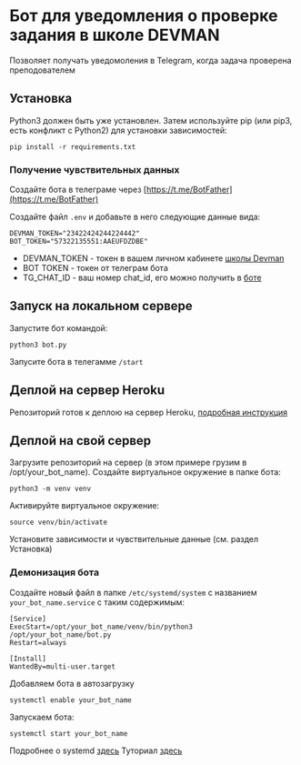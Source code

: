 # Бот для уведомления о проверке задания в школе DEVMAN

Позволяет получать уведомоления в Telegram, когда задача проверена преподователем

## Установка

Python3 должен быть уже установлен. Затем используйте pip (или pip3, есть конфликт с Python2) для установки зависимостей:

```
pip install -r requirements.txt
```

### Получение чувствительных данных

Создайте бота в телеграме через [https://t.me/BotFather](https://t.me/BotFather)

Создайте файл ``.env`` и добавьте в него следующие данные вида:

```
DEVMAN_TOKEN="23422424244224442"
BOT_TOKEN="57322135551:AAEUFDZDBE"
```

- DEVMAN_TOKEN - токен в вашем личном кабинете [школы Devman](https://dvmn.org/api/docs/) 
- BOT TOKEN - токен от телеграм бота
- TG_CHAT_ID - ваш номер chat_id, его можно получить в [боте](https://t.me/getmyid_bot)

## Запуск на локальном сервере

Запустите бот командой:

```
python3 bot.py
```

Запусите бота в телегамме ``/start``


## Деплой на сервер Heroku

Репозиторий готов к деплою на сервер Heroku, [подробная инструкция](https://teletype.in/@cozy_codespace/Hk70-Ntl4?ysclid=l8fv8rmn9x968256359)

## Деплой на свой сервер

Загрузите репозиторий на сервер (в этом примере грузим в /opt/your_bot_name).
Создайте виртуальное окружение в папке бота:

```commandline
python3 -m venv venv
```

Активируйте виртуальное окружение:

```
source venv/bin/activate
```
Установите зависимости и чувствительные данные (см. раздел Установка)

### Демонизация бота

Создайте новый файл в папке ``/etc/systemd/system`` с названием ``your_bot_name.service`` c таким содержимым:

```
[Service]
ExecStart=/opt/your_bot_name/venv/bin/python3 /opt/your_bot_name/bot.py
Restart=always

[Install]
WantedBy=multi-user.target
```

Добавляем бота в автозагрузку

```commandline
systemctl enable your_bot_name
```

Запускаем бота:

```commandline
systemctl start your_bot_name
```

Подробнее о systemd [здесь](https://www.freedesktop.org/software/systemd/man/systemd.service.html)
Туториал [здесь](https://4te.me/post/systemd-unit-ubuntu/)